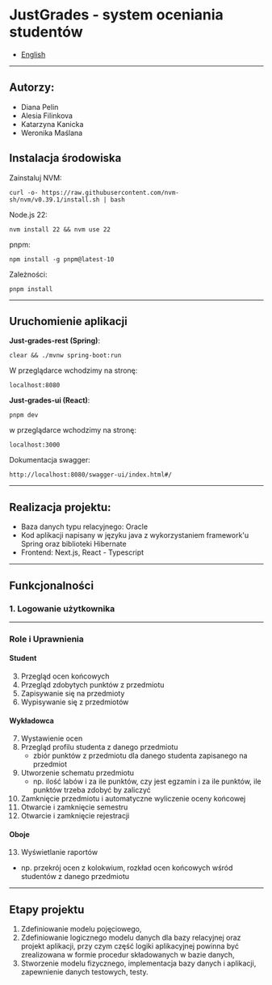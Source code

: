 # JustGrades - system oceniania studentów

- [English](README.md)

---

## Autorzy:
* Diana Pelin
* Alesia Filinkova
* Katarzyna Kanicka
* Weronika Maślana

## Instalacja środowiska
Zainstaluj NVM:

```curl -o- https://raw.githubusercontent.com/nvm-sh/nvm/v0.39.1/install.sh | bash```

Node.js 22:

```nvm install 22 && nvm use 22```

pnpm:

```npm install -g pnpm@latest-10```

Zależności:

```pnpm install```

---

## Uruchomienie aplikacji

**Just-grades-rest (Spring)**:

```clear && ./mvnw spring-boot:run```

W przeglądarce wchodzimy na stronę:

```localhost:8080```

**Just-grades-ui (React)**:

```pnpm dev```

w przeglądarce wchodzimy na stronę:

```localhost:3000```

Dokumentacja swagger: 

```http://localhost:8080/swagger-ui/index.html#/```   

---

## Realizacja projektu:
* Baza danych typu relacyjnego: Oracle
* Kod aplikacji napisany w języku java z wykorzystaniem framework'u Spring oraz biblioteki Hibernate
* Frontend: Next.js, React - Typescript

---

## Funkcjonalności

### 1. Logowanie użytkownika

---

### Role i Uprawnienia

#### Student
3. Przegląd ocen końcowych  
4. Przegląd zdobytych punktów z przedmiotu  
5. Zapisywanie się na przedmioty  
6. Wypisywanie się z przedmiotów  

#### Wykładowca
7. Wystawienie ocen  
8. Przegląd profilu studenta z danego przedmiotu  
   - zbiór punktów z przedmiotu dla danego studenta zapisanego na przedmiot  
9. Utworzenie schematu przedmiotu  
   - np. ilość labów i za ile punktów, czy jest egzamin i za ile punktów, ile punktów trzeba zdobyć by zaliczyć  
10. Zamknięcie przedmiotu i automatyczne wyliczenie oceny końcowej  
11. Otwarcie i zamknięcie semestru  
12. Otwarcie i zamknięcie rejestracji  

#### Oboje
13. Wyświetlanie raportów  
   - np. przekrój ocen z kolokwium, rozkład ocen końcowych wśród studentów z danego przedmiotu  


---

## Etapy projektu
1. Zdefiniowanie modelu pojęciowego,
2. Zdefiniowanie logicznego modelu danych dla bazy relacyjnej oraz projekt aplikacji, przy czym część logiki aplikacyjnej powinna być zrealizowana w formie procedur składowanych w bazie danych,
3. Stworzenie modelu fizycznego, implementacja bazy danych i aplikacji, zapewnienie danych testowych, testy.

